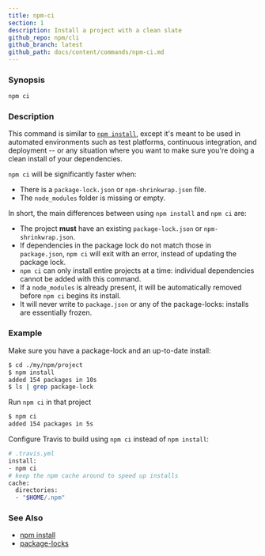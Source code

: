 ```yaml
---
title: npm-ci
section: 1
description: Install a project with a clean slate
github_repo: npm/cli
github_branch: latest
github_path: docs/content/commands/npm-ci.md
---
```


### Synopsis

```bash
npm ci
```

### Description

This command is similar to [`npm install`](/cli-commands/install), except
it's meant to be used in automated environments such as test platforms,
continuous integration, and deployment -- or any situation where you want
to make sure you're doing a clean install of your dependencies.

`npm ci` will be significantly faster when:

- There is a `package-lock.json` or `npm-shrinkwrap.json` file.
- The `node_modules` folder is missing or empty.

In short, the main differences between using `npm install` and `npm ci` are:

* The project **must** have an existing `package-lock.json` or
  `npm-shrinkwrap.json`.
* If dependencies in the package lock do not match those in `package.json`,
  `npm ci` will exit with an error, instead of updating the package lock.
* `npm ci` can only install entire projects at a time: individual
  dependencies cannot be added with this command.
* If a `node_modules` is already present, it will be automatically removed
  before `npm ci` begins its install.
* It will never write to `package.json` or any of the package-locks:
  installs are essentially frozen.

### Example

Make sure you have a package-lock and an up-to-date install:

```bash
$ cd ./my/npm/project
$ npm install
added 154 packages in 10s
$ ls | grep package-lock
```

Run `npm ci` in that project

```bash
$ npm ci
added 154 packages in 5s
```

Configure Travis to build using `npm ci` instead of `npm install`:

```bash
# .travis.yml
install:
- npm ci
# keep the npm cache around to speed up installs
cache:
  directories:
  - "$HOME/.npm"
```

### See Also

* [npm install](/cli/v7/commands/npm-install)
* [package-locks](/cli/v7/configuring-npm/package-locks)
